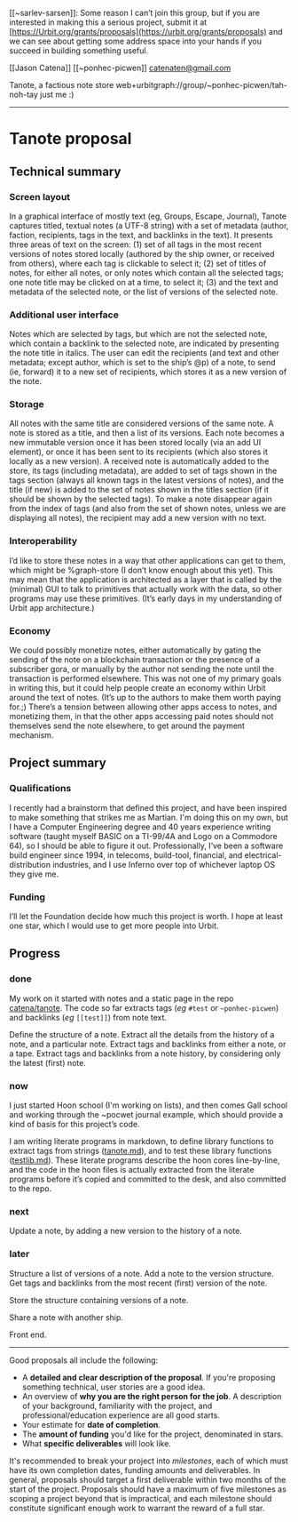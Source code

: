 [[~sarlev-sarsen]]: Some reason I can’t join this group, but if you are interested in making this a serious project, submit it at [https://Urbit.org/grants/proposals](https://urbit.org/grants/proposals) and we can see about getting some address space into your hands if you succeed in building something useful.

[[Jason Catena]]
[[~ponhec-picwen]]
[catenaten@gmail.com](mailto:catenaten@gmail.com)

Tanote, a factious note store
web+urbitgraph://group/~ponhec-picwen/tah-noh-tay
just me :)

---

# Tanote proposal

## Technical summary

### Screen layout

In a graphical interface of mostly text (eg, Groups, Escape, Journal), Tanote captures titled, textual notes (a UTF-8 string) with a set of metadata (author, faction, recipients, tags in the text, and backlinks in the text).  It presents three areas of text on the screen: (1) set of all tags in the most recent versions of notes stored locally (authored by the ship owner, or received from others), where each tag is clickable to select it; (2) set of titles of notes, for either all notes, or only notes which contain all the selected tags; one note title may be clicked on at a time, to select it; (3) and the text and metadata of the selected note, or the list of versions of the selected note.

### Additional user interface

Notes which are selected by tags, but which are not the selected note, which contain a backlink to the selected note, are indicated by presenting the note title in italics.  The user can edit the recipients (and text and other metadata; except author, which is set to the ship’s @p) of a note, to send (ie, forward) it to a new set of recipients, which stores it as a new version of the note.

### Storage

All notes with the same title are considered versions of the same note.  A note is stored as a title, and then a list of its versions.  Each note becomes a new immutable version once it has been stored locally (via an add UI element), or once it has been sent to its recipients (which also stores it locally as a new version).  A received note is automatically added to the store, its tags (including metadata), are added to set of tags shown in the tags section (always all known tags in the latest versions of notes), and the title (if new) is added to the set of notes shown in the titles section (if it should be shown by the selected tags).  To make a note disappear again from the index of tags (and also from the set of shown notes, unless we are displaying all notes), the recipient may add a new version with no text.

### Interoperability

I’d like to store these notes in a way that other applications can get to them, which might be %graph-store (I don’t know enough about this yet).  This may mean that the application is architected as a layer that is called by the (minimal) GUI to talk to primitives that actually work with the data, so other programs may use these primitives.  (It’s early days in my understanding of Urbit app architecture.)

### Economy

We could possibly monetize notes, either automatically by gating the sending of the note on a blockchain transaction or the presence of a subscriber gora, or manually by the author not sending the note until the transaction is performed elsewhere.  This was not one of my primary goals in writing this, but it could help people create an economy within Urbit around the text of notes.  (It’s up to the authors to make them worth paying for.;)  There’s a tension between allowing other apps access to notes, and monetizing them, in that the other apps accessing paid notes should not themselves send the note elsewhere, to get around the payment mechanism.

## Project summary

### Qualifications

I recently had a brainstorm that defined this project, and have been inspired to make something that strikes me as Martian.  I'm doing this on my own, but I have a Computer Engineering degree and 40 years experience writing software (taught myself BASIC on a TI-99/4A and Logo on a Commodore 64), so I should be able to figure it out.  Professionally, I’ve been a software build engineer since 1994, in telecoms, build-tool, financial, and electrical-distribution industries, and I use Inferno over top of whichever laptop OS they give me.

### Funding

I’ll let the Foundation decide how much this project is worth.  I hope at least one star, which I would use to get more people into Urbit.

## Progress

### done

My work on it started with notes and a static page in the repo [catena/tanote](https://github.com/catenate/tanote).  The code so far extracts tags (_eg_ `#test` or `~ponhec-picwen`) and backlinks (_eg_ `[[test]]`) from note text.

Define the structure of a note.  Extract all the details from the history of a note, and a particular note.  Extract tags and backlinks from either a note, or a tape.  Extract tags and backlinks from a note history, by considering only the latest (first) note.

### now

I just started Hoon school (I'm working on lists), and then comes Gall school and working through the ~pocwet journal example, which should provide a kind of basis for this project’s code.

I am writing literate programs in markdown, to define library functions to extract tags from strings ([tanote.md](https://github.com/catenate/tanote/blob/main/tanote/lib/tanote.md)), and to test these library functions ([testlib.md](https://github.com/catenate/tanote/blob/main/tanote/gen/testlib.md)).  These literate programs describe the hoon cores line-by-line, and the code in the hoon files is actually extracted from the literate programs before it’s copied and committed to the desk, and also committed to the repo.

### next

Update a note, by adding a new version to the history of a note.

### later

Structure a list of versions of a note.  Add a note to the version structure.  Get tags and backlinks from the most recent (first) version of the note.

Store the structure containing versions of a note.

Share a note with another ship.

Front end.

---

Good proposals all include the following:

-   A **detailed and clear description of the proposal**. If you're proposing something technical, user stories are a good idea.
-   An overview of **why you are the right person for the job**. A description of your background, familiarity with the project, and professional/education experience are all good starts.
-   Your estimate for **date of completion**.
-   The **amount of funding** you'd like for the project, denominated in stars.
-   What **specific deliverables** will look like.

It's recommended to break your project into _milestones_, each of which must have its own completion dates, funding amounts and deliverables. In general, proposals should target a first deliverable within two months of the start of the project. Proposals should have a maximum of five milestones as scoping a project beyond that is impractical, and each milestone should constitute significant enough work to warrant the reward of a full star.